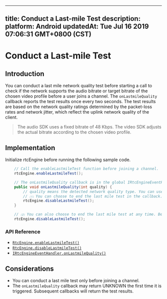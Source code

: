 
---
title: Conduct a Last-mile Test
description: 
platform: Android
updatedAt: Tue Jul 16 2019 07:06:31 GMT+0800 (CST)
---
# Conduct a Last-mile Test
## Introduction

You can conduct a last mile network quality test before starting a call to check if the network supports the audio bitrate or target bitrate of the chosen video profile before a user joins a channel. The `onLastmileQuality` callback reports the test results once every two seconds. The test results are based on the network quality ratings determined by the packet-loss rates and network jitter, which reflect the uplink network quality of the client.

> The audio SDK uses a fixed bitrate of 48 Kbps. 
> The video SDK adjusts the actual bitrate according to the chosen video profile.



## Implementation 

Initialize rtcEngine before running the following sample code.

```Java
	// Call the enableLastmileTest function before joining a channel. 
	rtcEngine.enableLastmileTest();

	// The onLastmileQuality callback is in the global IRtcEngineEventHandler.
	public void onLastmileQuality(int quality) {
 		// quality means the detected network quality type. You can use it for related logic. 
		// ⑴ You can choose to end the last mile test in the callback. 
		rtcEngine.disableLastmileTest();
	}

	// ⑵ You can also choose to end the last mile test at any time. Before the test ends, the onLastmileQuality callback can be returned multiple times. 
	rtcEngine.disableLastmileTest();
```

### API Reference

- [`RtcEngine.enableLastmileTest()`](https://docs.agora.io/en/Video/API%20Reference/java/classio_1_1agora_1_1rtc_1_1_rtc_engine.html#a35d045b585649ca89377ed82e9cf0662)
- [`RtcEngine.disableLastmileTest()`](https://docs.agora.io/en/Video/API%20Reference/java/classio_1_1agora_1_1rtc_1_1_rtc_engine.html#a35d045b585649ca89377ed82e9cf0662)
- [`IRtcEngineEventHandler.onLastmileQuality()`](https://docs.agora.io/en/Video/API%20Reference/java/classio_1_1agora_1_1rtc_1_1_i_rtc_engine_event_handler.html#a2887941e3c105c21309bd2643372e7f5)

## Considerations

- You can conduct a last mile test only before joining a channel.
- The `onLastmileQuality` callback may return UNKNOWN the first time it is triggered. Subsequent callbacks will return the test results. 
